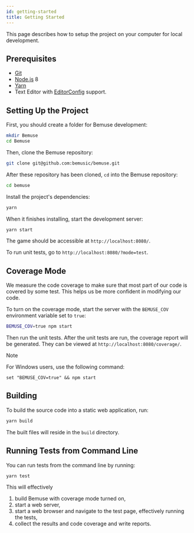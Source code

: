 ```yaml
---
id: getting-started
title: Getting Started
---
```


This page describes how to setup the project on your computer for local
development.

## Prerequisites

* [Git](http://git-scm.com/)
* [Node.js](http://nodejs.org/) 8
* [Yarn](https://yarnpkg.com/)
* Text Editor with [EditorConfig](http://editorconfig.org/) support.

## Setting Up the Project

First, you should create a folder for Bemuse development:

```bash
mkdir Bemuse
cd Bemuse
```

Then, clone the Bemuse repository:

```bash
git clone git@github.com:bemusic/bemuse.git
```

After these repository has been cloned, `cd` into the Bemuse repository:

```bash
cd bemuse
```

Install the project's dependencies:

```bash
yarn
```

When it finishes installing, start the development server:

```bash
yarn start
```

The game should be accessible at `http://localhost:8080/`.

To run unit tests, go to `http://localhost:8080/?mode=test`.

## Coverage Mode

We measure the code coverage to make sure that most part of our code is covered
by some test. This helps us be more confident in modifying our code.

To turn on the coverage mode, start the server with the `BEMUSE_COV` environment
variable set to `true`:

```bash
BEMUSE_COV=true npm start
```

Then run the unit tests. After the unit tests are run, the coverage report will
be generated. They can be viewed at `http://localhost:8080/coverage/`.

<div class="admonition note">
<p class="admonition-title">Note</p>
<p>For Windows users, use the following command:</p>
<pre><code class="hljs css bat"><span class="hljs-built_in">set</span> "BEMUSE_COV=true" &amp;&amp; npm <span class="hljs-built_in">start</span>
</code></pre>
</div>

## Building

To build the source code into a static web application, run:

```bash
yarn build
```

The built files will reside in the `build` directory.

## Running Tests from Command Line

You can run tests from the command line by running:

```bash
yarn test
```

This will effectively

1.  build Bemuse with coverage mode turned on,
2.  start a web server,
3.  start a web browser and navigate to the test page, effectively running the
    tests,
4.  collect the results and code coverage and write reports.
